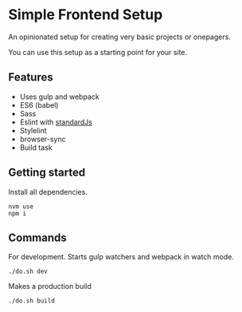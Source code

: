 # Simple Frontend Setup

An opinionated setup for creating very basic projects or onepagers.

You can use this setup as a starting point for your site.  

## Features

- Uses gulp and webpack
- ES6 (babel)
- Sass
- Eslint with [standardJs](https://standardjs.com/)
- Stylelint
- browser-sync
- Build task

## Getting started

Install all dependencies.

	nvm use
	npm i
	

## Commands

For development. Starts gulp watchers and webpack in watch mode.
    
    ./do.sh dev
    
Makes a production build

    ./do.sh build
